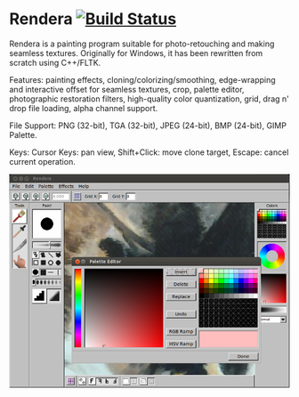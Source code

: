 Rendera [![Build Status](https://travis-ci.org/Mortis69/rendera.svg?branch=master)](https://travis-ci.org/Mortis69/rendera)
=======

Rendera is a painting program suitable for photo-retouching and making seamless textures. Originally for Windows, it has been rewritten from scratch using C++/FLTK.

Features: painting effects, cloning/colorizing/smoothing, edge-wrapping and interactive offset for seamless textures, crop, palette editor, photographic restoration filters, high-quality color quantization, grid, drag n' drop file loading, alpha channel support.

File Support: PNG (32-bit), TGA (32-bit), JPEG (24-bit), BMP (24-bit), GIMP Palette.

Keys:
Cursor Keys: pan view, Shift+Click: move clone target, Escape: cancel current operation.

![Screenshot](/screenshots/screenshot.png "Screenshot")

